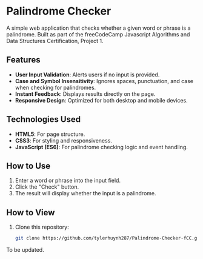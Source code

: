 # Palindrome Checker
A simple web application that checks whether a given word or phrase is a palindrome. Built as part of the freeCodeCamp Javascript Algorithms and Data Structures Certification, Project 1.

## Features
- **User Input Validation**: Alerts users if no input is provided.
- **Case and Symbol Insensitivity**: Ignores spaces, punctuation, and case when checking for palindromes.
- **Instant Feedback**: Displays results directly on the page.
- **Responsive Design**: Optimized for both desktop and mobile devices.

## Technologies Used
- **HTML5**: For page structure.
- **CSS3**: For styling and responsiveness.
- **JavaScript (ES6)**: For palindrome checking logic and event handling.

## How to Use
1. Enter a word or phrase into the input field.
2. Click the "Check" button.
3. The result will display whether the input is a palindrome.

## How to View
1. Clone this repository:
   ```bash
   git clone https://github.com/tylerhuynh287/Palindrome-Checker-fCC.git

To be updated.